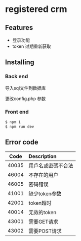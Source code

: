 # registered crm


## Features

- 登录功能
- token 过期重新获取


## Installing


### Back end


导入sql文件到数据库

更改config.php 参数


### Front end


```bash
$ npm i
$ npm run dev
```


## Error code



| Code          | Description    |
| ------------- |:---------------|
| 40035         |用戶名或密碼不合法|
| 46004         |不存在的用户     |
| 46005         |密码错误         |
| 41001         |缺少token参数    |
| 42001         |token超时        |
| 40014         |无效的token     |
| 43001         |需要GET请求      |
| 43002         |需要POST请求     |
